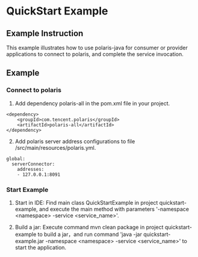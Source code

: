 # QuickStart Example

## Example Instruction

This example illustrates how to use polaris-java for consumer or provider applications to connect to polaris, and complete the service invocation.

## Example

### Connect to polaris

1. Add dependency polaris-all in the pom.xml file in your project.
```
<dependency>
    <groupId>com.tencent.polaris</groupId>
    <artifactId>polaris-all</artifactId>
</dependency>
```

2. Add polaris server address configurations to file /src/main/resources/polaris.yml.
```
global:
  serverConnector:
    addresses:
    - 127.0.0.1:8091
```

### Start Example

1. Start in IDE:
Find main class QuickStartExample in project quickstart-example, and execute the main method with parameters '-namespace \<namespace\> -service \<service_name\>'.

2. Build a jar:
Execute command mvn clean package in project quickstart-example to build a jar，and run command 'java -jar quickstart-example.jar  -namespace \<namespace\> -service \<service_name\>' to start the application.
